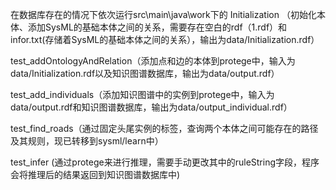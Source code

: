 在数据库存在的情况下依次运行src\main\java\work下的
Initialization （初始化本体、添加SysML的基础本体之间的关系，需要存在空白的rdf（1.rdf）和infor.txt(存储着SysML的基础本体之间的关系），输出为data/Initialization.rdf）

test_addOntologyAndRelation（添加点和边的本体到protege中，输入为data/Initialization.rdf以及知识图谱数据库，输出为data/output.rdf）

test_add_individuals（添加知识图谱中的实例到protege中，输入为data/output.rdf和知识图谱数据库，输出为data/output_individual.rdf）

test_find_roads（通过固定头尾实例的标签，查询两个本体之间可能存在的路径及其规则，现已转移到sysml/learn中）

test_infer (通过protege来进行推理，需要手动更改其中的ruleString字段，程序会将推理后的结果返回到知识图谱数据库中)